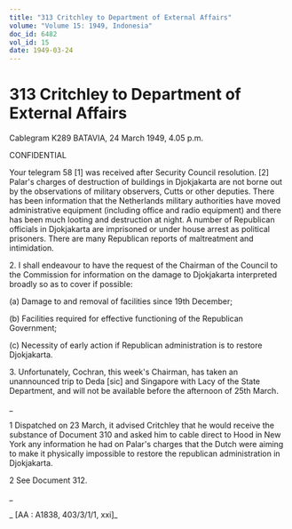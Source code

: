 ```yaml
---
title: "313 Critchley to Department of External Affairs"
volume: "Volume 15: 1949, Indonesia"
doc_id: 6482
vol_id: 15
date: 1949-03-24
---
```


# 313 Critchley to Department of External Affairs

Cablegram K289 BATAVIA, 24 March 1949, 4.05 p.m.

CONFIDENTIAL

Your telegram 58 [1] was received after Security Council resolution. [2] Palar's charges of destruction of buildings in Djokjakarta are not borne out by the observations of military observers, Cutts or other deputies. There has been information that the Netherlands military authorities have moved administrative equipment (including office and radio equipment) and there has been much looting and destruction at night. A number of Republican officials in Djokjakarta are imprisoned or under house arrest as political prisoners. There are many Republican reports of maltreatment and intimidation.

2\. I shall endeavour to have the request of the Chairman of the Council to the Commission for information on the damage to Djokjakarta interpreted broadly so as to cover if possible:

(a) Damage to and removal of facilities since 19th December;

(b) Facilities required for effective functioning of the Republican Government;

(c) Necessity of early action if Republican administration is to restore Djokjakarta.

3\. Unfortunately, Cochran, this week's Chairman, has taken an unannounced trip to Deda [sic] and Singapore with Lacy of the State Department, and will not be available before the afternoon of 25th March.

_

1 Dispatched on 23 March, it advised Critchley that he would receive the substance of Document 310 and asked him to cable direct to Hood in New York any information he had on Palar's charges that the Dutch were aiming to make it physically impossible to restore the republican administration in Djokjakarta.

2 See Document 312.

_

_ [AA : A1838, 403/3/1/1, xxi]_
